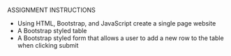 ASSIGNMENT INSTRUCTIONS

- Using HTML, Bootstrap, and JavaScript create a single page website
- A Bootstrap styled table
- A Bootstrap styled form that allows a user to add a new row to the table when clicking submit